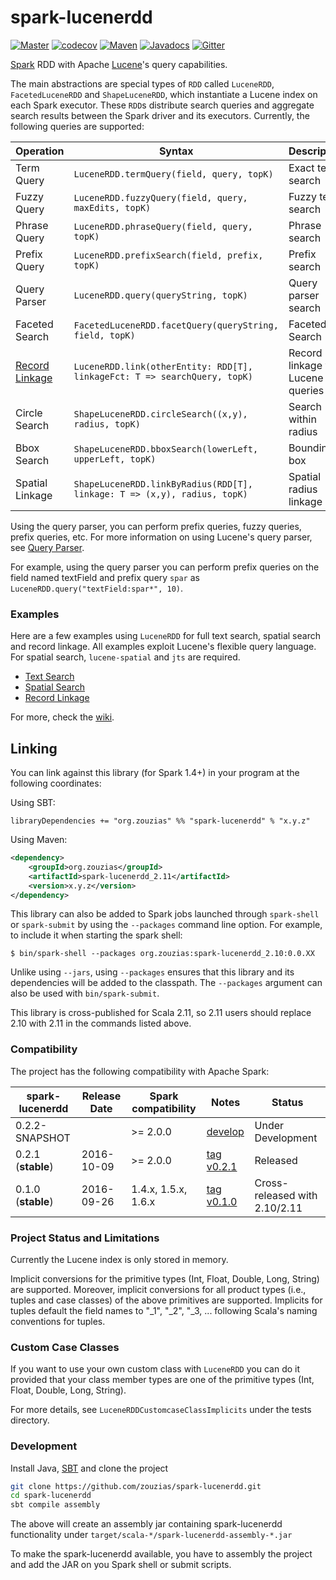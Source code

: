 # spark-lucenerdd

[![Master](https://travis-ci.org/zouzias/spark-lucenerdd.svg?branch=master)](https://travis-ci.org/zouzias/spark-lucenerdd)
[![codecov](https://codecov.io/gh/zouzias/spark-lucenerdd/branch/master/graph/badge.svg)](https://codecov.io/gh/zouzias/spark-lucenerdd)
[![Maven](https://img.shields.io/maven-central/v/org.zouzias/spark-lucenerdd_2.11.svg)](https://maven-badges.herokuapp.com/maven-central/org.zouzias/spark-lucenerdd_2.11/)
[![Javadocs](http://javadoc.io/badge/org.zouzias/spark-lucenerdd_2.11:0.0.14.svg?color=yellowgreen)](http://javadoc.io/doc/org.zouzias/spark-lucenerdd_2.11/)
[![Gitter](https://badges.gitter.im/Join%20Chat.svg)](https://gitter.im/spark-lucenerdd/Lobby)


[Spark](http://spark.apache.org) RDD with Apache [Lucene](https://lucene.apache.org)'s query capabilities.

The main abstractions are special types of `RDD` called `LuceneRDD`, `FacetedLuceneRDD` and `ShapeLuceneRDD`, which instantiate a Lucene index on each Spark executor. These `RDD`s distribute search queries and aggregate search results between the Spark driver and its executors. Currently, the following queries are supported:

|Operation| Syntax| Description |
|-------|---------------------|----------|
|Term Query     | `LuceneRDD.termQuery(field, query, topK)`| Exact term search |
|Fuzzy Query | `LuceneRDD.fuzzyQuery(field, query, maxEdits, topK)`| Fuzzy term search |
|Phrase Query | `LuceneRDD.phraseQuery(field, query, topK)` | Phrase search |
|Prefix Query | `LuceneRDD.prefixSearch(field, prefix, topK)` | Prefix search |
|Query Parser | `LuceneRDD.query(queryString, topK)` | Query parser search|
|Faceted Search| `FacetedLuceneRDD.facetQuery(queryString, field, topK)` | Faceted Search |
|[Record Linkage](https://github.com/zouzias/spark-lucenerdd/wiki/Record-Linkage)| `LuceneRDD.link(otherEntity: RDD[T], linkageFct: T => searchQuery, topK)`| Record linkage via Lucene queries|
|Circle Search| `ShapeLuceneRDD.circleSearch((x,y), radius, topK)` | Search within radius |
|Bbox Search| `ShapeLuceneRDD.bboxSearch(lowerLeft, upperLeft, topK)` | Bounding box |
|Spatial Linkage| `ShapeLuceneRDD.linkByRadius(RDD[T], linkage: T => (x,y), radius, topK)` | Spatial radius linkage|

Using the query parser, you can perform prefix queries, fuzzy queries, prefix queries, etc. 
For more information on using Lucene's query parser, see [Query Parser](https://lucene.apache.org/core/5_5_0/queryparser/org/apache/lucene/queryparser/classic/QueryParser.html). 

For example, using the query parser you can perform prefix queries on the field named textField and prefix query 
`spar` as `LuceneRDD.query("textField:spar*", 10)`.

### Examples

Here are a few examples using `LuceneRDD` for full text search, spatial search and record linkage. All examples exploit Lucene's flexible query language. For spatial search, `lucene-spatial` and `jts` are required.

* [Text Search](https://github.com/zouzias/spark-lucenerdd/wiki/Full-text-search)
* [Spatial Search](https://github.com/zouzias/spark-lucenerdd/wiki/Spatial-search)
* [Record Linkage](https://github.com/zouzias/spark-lucenerdd/wiki/Record-Linkage)

For more, check the [wiki](https://github.com/zouzias/spark-lucenerdd/wiki).

## Linking

You can link against this library (for Spark 1.4+) in your program at the following coordinates:

Using SBT:

```
libraryDependencies += "org.zouzias" %% "spark-lucenerdd" % "x.y.z"
```

Using Maven:

```xml
<dependency>
    <groupId>org.zouzias</groupId>
    <artifactId>spark-lucenerdd_2.11</artifactId>
    <version>x.y.z</version>
</dependency>
```

This library can also be added to Spark jobs launched through `spark-shell` or `spark-submit` by using the `--packages` command line option.
For example, to include it when starting the spark shell:

```
$ bin/spark-shell --packages org.zouzias:spark-lucenerdd_2.10:0.0.XX
```

Unlike using `--jars`, using `--packages` ensures that this library and its dependencies will be added to the classpath.
The `--packages` argument can also be used with `bin/spark-submit`.

This library is cross-published for Scala 2.11, so 2.11 users should replace 2.10 with 2.11 in the commands listed above.

### Compatibility
The project has the following compatibility with Apache Spark:

spark-lucenerdd      | Release Date | Spark compatibility | Notes | Status
------------------------- | ------------ | -------------------------- | ----- | ----
0.2.2-SNAPSHOT            |              | >= 2.0.0           | [develop](https://github.com/zouzias/spark-lucenerdd/spark-lucenerdd) | Under Development
0.2.1 (**stable**)| 2016-10-09   | >= 2.0.0           | [tag v0.2.1](https://github.com/zouzias/spark-lucenerdd/tree/v0.2.1) | Released 
0.1.0 (**stable**)| 2016-09-26   | 1.4.x, 1.5.x, 1.6.x  | [tag v0.1.0](https://github.com/zouzias/spark-lucenerdd/tree/v0.1.0) | Cross-released with 2.10/2.11

### Project Status and Limitations

Currently the Lucene index is only stored in memory.

Implicit conversions for the primitive types (Int, Float, Double, Long, String) are supported. Moreover, implicit conversions for all product types (i.e., tuples and case classes) of the above primitives are supported. Implicits for tuples default the field names to "_1", "_2", "_3, ... following Scala's naming conventions for tuples.

### Custom Case Classes

If you want to use your own custom class with `LuceneRDD` you can do it provided that your class member types are one of the primitive types (Int, Float, Double, Long, String).

For more details, see `LuceneRDDCustomcaseClassImplicits` under the tests directory.

### Development

Install Java, [SBT](http://www.scala-sbt.org) and clone the project

```bash
git clone https://github.com/zouzias/spark-lucenerdd.git
cd spark-lucenerdd
sbt compile assembly
```

The above will create an assembly jar containing spark-lucenerdd functionality under `target/scala-*/spark-lucenerdd-assembly-*.jar`

To make the spark-lucenerdd available, you have to assembly the project and add the JAR on you Spark shell or submit scripts.
